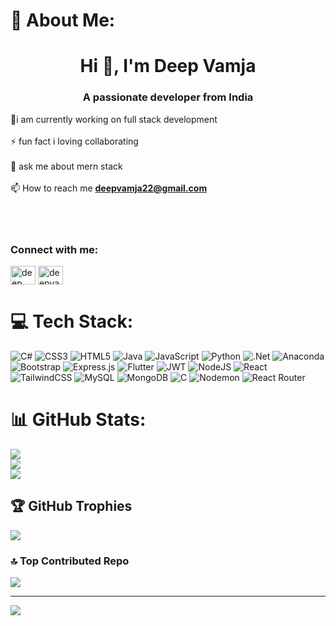 # 💫 About Me:
<h1 align="center">Hi 👋, I'm Deep Vamja</h1>
<h3 align="center">A passionate developer from India</h3>

🔭i am currently working on full stack development<br><br> ⚡ fun fact i loving collaborating <br><br>💬 ask me about mern stack<br><br>📫 How to reach me **deepvamja22@gmail.com**<br><br><br><br>

<h3 align="left">Connect with me:</h3>
<p align="left">
<a href="https://www.linkedin.com/in/deep-vamja-03b0a12b1/" target="blank"><img align="center" src="https://raw.githubusercontent.com/rahuldkjain/github-profile-readme-generator/master/src/images/icons/Social/linked-in-alt.svg" alt="deep vamja" height="30" width="40" /></a>
<a href="https://www.leetcode.com/deepvamja" target="blank"><img align="center" src="https://raw.githubusercontent.com/rahuldkjain/github-profile-readme-generator/master/src/images/icons/Social/leet-code.svg" alt="deepvamja" height="30" width="40" /></a>
</p>

# 💻 Tech Stack:
![C#](https://img.shields.io/badge/c%23-%23239120.svg?style=plastic&logo=csharp&logoColor=white) ![CSS3](https://img.shields.io/badge/css3-%231572B6.svg?style=plastic&logo=css3&logoColor=white) ![HTML5](https://img.shields.io/badge/html5-%23E34F26.svg?style=plastic&logo=html5&logoColor=white) ![Java](https://img.shields.io/badge/java-%23ED8B00.svg?style=plastic&logo=openjdk&logoColor=white) ![JavaScript](https://img.shields.io/badge/javascript-%23323330.svg?style=plastic&logo=javascript&logoColor=%23F7DF1E) ![Python](https://img.shields.io/badge/python-3670A0?style=plastic&logo=python&logoColor=ffdd54) ![.Net](https://img.shields.io/badge/.NET-5C2D91?style=plastic&logo=.net&logoColor=white) ![Anaconda](https://img.shields.io/badge/Anaconda-%2344A833.svg?style=plastic&logo=anaconda&logoColor=white) ![Bootstrap](https://img.shields.io/badge/bootstrap-%238511FA.svg?style=plastic&logo=bootstrap&logoColor=white) ![Express.js](https://img.shields.io/badge/express.js-%23404d59.svg?style=plastic&logo=express&logoColor=%2361DAFB) ![Flutter](https://img.shields.io/badge/Flutter-%2302569B.svg?style=plastic&logo=Flutter&logoColor=white) ![JWT](https://img.shields.io/badge/JWT-black?style=plastic&logo=JSON%20web%20tokens) ![NodeJS](https://img.shields.io/badge/node.js-6DA55F?style=plastic&logo=node.js&logoColor=white) ![React](https://img.shields.io/badge/react-%2320232a.svg?style=plastic&logo=react&logoColor=%2361DAFB) ![TailwindCSS](https://img.shields.io/badge/tailwindcss-%2338B2AC.svg?style=plastic&logo=tailwind-css&logoColor=white) ![MySQL](https://img.shields.io/badge/mysql-4479A1.svg?style=plastic&logo=mysql&logoColor=white) ![MongoDB](https://img.shields.io/badge/MongoDB-%234ea94b.svg?style=plastic&logo=mongodb&logoColor=white) ![C](https://img.shields.io/badge/c-%2300599C.svg?style=plastic&logo=c&logoColor=white) ![Nodemon](https://img.shields.io/badge/NODEMON-%23323330.svg?style=plastic&logo=nodemon&logoColor=%BBDEAD) ![React Router](https://img.shields.io/badge/React_Router-CA4245?style=plastic&logo=react-router&logoColor=white)
# 📊 GitHub Stats:
![](https://github-readme-stats.vercel.app/api?username=DeepVamja&theme=omni&hide_border=false&include_all_commits=false&count_private=true)<br/>
![](https://github-readme-streak-stats.herokuapp.com/?user=DeepVamja&theme=omni&hide_border=false)<br/>
![](https://github-readme-stats.vercel.app/api/top-langs/?username=DeepVamja&theme=omni&hide_border=false&include_all_commits=false&count_private=true&layout=compact)

## 🏆 GitHub Trophies
![](https://github-profile-trophy.vercel.app/?username=DeepVamja&theme=radical&no-frame=true&no-bg=false&margin-w=4)

### 🔝 Top Contributed Repo
![](https://github-contributor-stats.vercel.app/api?username=DeepVamja&limit=5&theme=dark&combine_all_yearly_contributions=true)

---
[![](https://visitcount.itsvg.in/api?id=DeepVamja&icon=1&color=0)](https://visitcount.itsvg.in)

<!-- Proudly created with GPRM ( https://gprm.itsvg.in ) -->
